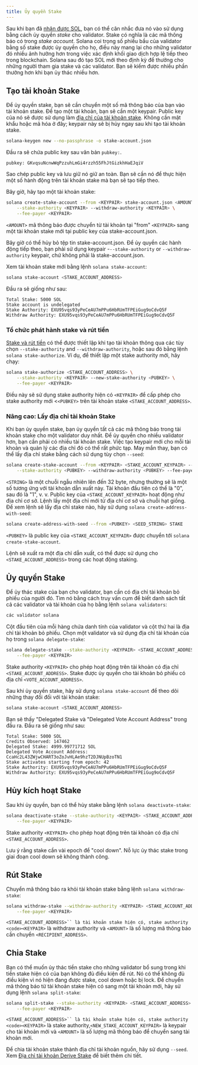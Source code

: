```yaml
---
title: Ủy quyền Stake
---
```


Sau khi bạn đã [nhận được SOL](transfer-tokens.md), bạn có thể cân nhắc đưa nó vào sử dụng bằng cách ủy quyền _stake_ cho validator. Stake có nghĩa là các mã thông báo có trong _stake account_. Solana coi trọng số phiếu bầu của validator bằng số stake được ủy quyền cho họ, điều này mang lại cho những validator đó nhiều ảnh hưởng hơn trong việc xác định khối giao dịch hợp lệ tiếp theo trong blockchain. Solana sau đó tạo SOL mới theo định kỳ để thưởng cho những người tham gia stake và các validator. Bạn sẽ kiếm được nhiều phần thưởng hơn khi bạn ủy thác nhiều hơn.

## Tạo tài khoản Stake

Để ủy quyền stake, bạn sẽ cần chuyển một số mã thông báo của bạn vào tài khoản stake. Để tạo một tài khoản, bạn sẽ cần một keypair. Public key của nó sẽ được sử dụng làm [địa chỉ của tài khoản stake](../staking/stake-accounts.md#account-address). Không cần mật khẩu hoặc mã hóa ở đây; keypair này sẽ bị hủy ngay sau khi tạo tài khoản stake.

```bash
solana-keygen new --no-passphrase -o stake-account.json
```

Đầu ra sẽ chứa public key sau văn bản `pubkey:`.

```text
pubkey: GKvqsuNcnwWqPzzuhLmGi4rzzh55FhJtGizkhHaEJqiV
```

Sao chép public key và lưu giữ nó giữ an toàn. Bạn sẽ cần nó để thực hiện một số hành động trên tài khoản stake mà bạn sẽ tạo tiếp theo.

Bây giờ, hãy tạo một tài khoản stake:

```bash
solana create-stake-account --from <KEYPAIR> stake-account.json <AMOUNT> \
    --stake-authority <KEYPAIR> --withdraw-authority <KEYPAIR> \
    --fee-payer <KEYPAIR>
```

`<AMOUNT>` mã thông báo được chuyển từ tài khoản tại "from" `<KEYPAIR>` sang một tài khoản stake mới tại public key của stake-account.json.

Bây giờ có thể hủy bỏ tệp tin stake-account.json. Để ủy quyền các hành động tiếp theo, bạn phải sử dụng keypair -`--stake-authority` or `--withdraw-authority` keypair, chứ không phải là stake-account.json.

Xem tài khoản stake mới bằng lệnh `solana stake-account`:

```bash
solana stake-account <STAKE_ACCOUNT_ADDRESS>
```

Đầu ra sẽ giống như sau:

```text
Total Stake: 5000 SOL
Stake account is undelegated
Stake Authority: EXU95vqs93yPeCeAU7mPPu6HbRUmTFPEiGug9oCdvQ5F
Withdraw Authority: EXU95vqs93yPeCeAU7mPPu6HbRUmTFPEiGug9oCdvQ5F
```

### Tổ chức phát hành stake và rút tiền

[Stake và rút tiền](../staking/stake-accounts.md#understanding-account-authorities) có thể được thiết lập khi tạo tài khoản thông qua các tùy chọn `--stake-authority` and `--withdraw-authority`, hoặc sau đó bằng lệnh `solana stake-authorize`. Ví dụ, để thiết lập một stake authority mới, hãy chạy:

```bash
solana stake-authorize <STAKE_ACCOUNT_ADDRESS> \
    --stake-authority <KEYPAIR> --new-stake-authority <PUBKEY> \
    --fee-payer <KEYPAIR>
```

Điều này sẽ sử dụng stake authority hiện có `<KEYPAIR>` để cấp phép cho stake authority mới <`<PUBKEY>` trên tài khoản stake `<STAKE_ACCOUNT_ADDRESS>`.

### Nâng cao: Lấy địa chỉ tài khoản Stake

Khi bạn ủy quyền stake, bạn ủy quyền tất cả các mã thông báo trong tài khoản stake cho một validator duy nhất. Để ủy quyền cho nhiều validator hơn, bạn cần phải có nhiều tài khoản stake. Việc tạo keypair mới cho mỗi tài khoản và quản lý các địa chỉ đó có thể rất phức tạp. May mắn thay, bạn có thể lấy địa chỉ stake bằng cách sử dụng tùy chọn `--seed`:

```bash
solana create-stake-account --from <KEYPAIR> <STAKE_ACCOUNT_KEYPAIR> --seed <STRING> <AMOUNT> \
    --stake-authority <PUBKEY> --withdraw-authority <PUBKEY> --fee-payer <KEYPAIR>
```

`<STRING>` là một chuỗi ngẫu nhiên lên đến 32 byte, nhưng thường sẽ là một số tương ứng với tài khoản dẫn xuất này. Tài khoản đầu tiên có thể là "0", sau đó là "1", v. v. Public key của `<STAKE_ACCOUNT_KEYPAIR>` hoạt động như địa chỉ cơ sở. Lệnh lấy một địa chỉ mới từ địa chỉ cơ sở và chuỗi hạt giống. Để xem lệnh sẽ lấy địa chỉ stake nào, hãy sử dụng `solana create-address-with-seed`:

```bash
solana create-address-with-seed --from <PUBKEY> <SEED_STRING> STAKE
```

`<PUBKEY>` là public key của `<STAKE_ACCOUNT_KEYPAIR>` được chuyển tới `solana create-stake-account`.

Lệnh sẽ xuất ra một địa chỉ dẫn xuất, có thể được sử dụng cho `<STAKE_ACCOUNT_ADDRESS>` trong các hoạt động staking.

## Ủy quyền Stake

Để ủy thác stake của bạn cho validator, bạn cần có địa chỉ tài khoản bỏ phiếu của người đó. Tìm nó bằng cách truy vấn cụm để biết danh sách tất cả các validator và tài khoản của họ bằng lệnh `solana validators`:

```bash
các validator solana
```

Cột đầu tiên của mỗi hàng chứa danh tính của validator và cột thứ hai là địa chỉ tài khoản bỏ phiếu. Chọn một validator và sử dụng địa chỉ tài khoản của họ trong `solana delegate-stake`:

```bash
solana delegate-stake --stake-authority <KEYPAIR> <STAKE_ACCOUNT_ADDRESS> <VOTE_ACCOUNT_ADDRESS> \
    --fee-payer <KEYPAIR>
```

Stake authority `<KEYPAIR>` cho phép hoạt động trên tài khoản có địa chỉ `<STAKE_ACCOUNT_ADDRESS>`. Stake được ủy quyền cho tài khoản bỏ phiếu có địa chỉ `<VOTE_ACCOUNT_ADDRESS>`.

Sau khi ủy quyền stake, hãy sử dụng `solana stake-account` để theo dõi những thay đổi đối với tài khoản stake:

```bash
solana stake-account <STAKE_ACCOUNT_ADDRESS>
```

Bạn sẽ thấy "Delegated Stake và "Delegated Vote Account Address" trong đầu ra. Đầu ra sẽ giống như sau:

```text
Total Stake: 5000 SOL
Credits Observed: 147462
Delegated Stake: 4999.99771712 SOL
Delegated Vote Account Address: CcaHc2L43ZWjwCHART3oZoJvHLAe9hzT2DJNUpBzoTN1
Stake activates starting from epoch: 42
Stake Authority: EXU95vqs93yPeCeAU7mPPu6HbRUmTFPEiGug9oCdvQ5F
Withdraw Authority: EXU95vqs93yPeCeAU7mPPu6HbRUmTFPEiGug9oCdvQ5F
```

## Hủy kích hoạt Stake

Sau khi ủy quyền, bạn có thể hủy stake bằng lệnh `solana deactivate-stake`:

```bash
solana deactivate-stake --stake-authority <KEYPAIR> <STAKE_ACCOUNT_ADDRESS> \
    --fee-payer <KEYPAIR>
```

Stake authority `<KEYPAIR>` cho phép hoạt động trên tài khoản có địa chỉ `<STAKE_ACCOUNT_ADDRESS>`.

Lưu ý rằng stake cần vài epoch để "cool down". Nỗ lực ủy thác stake trong giai đoạn cool down sẽ không thành công.

## Rút Stake

Chuyển mã thông báo ra khỏi tài khoản stake bằng lệnh `solana withdraw-stake`:

```bash
solana withdraw-stake --withdraw-authority <KEYPAIR> <STAKE_ACCOUNT_ADDRESS> <RECIPIENT_ADDRESS> <AMOUNT> \
    --fee-payer <KEYPAIR>
```

` <STAKE_ACCOUNT_ADDRESS>`` là tài khoản stake hiện có, stake authority <code><KEYPAIR> ` là withdraw authority và `<AMOUNT>` là số lượng mã thông báo cần chuyển `<RECIPIENT_ADDRESS>`.

## Chia Stake

Bạn có thể muốn ủy thác tiền stake cho những validator bổ sung trong khi tiền stake hiện có của bạn không đủ điều kiện để rút. Nó có thể không đủ điều kiện vì nó hiện đang được stake, cool down hoặc bị lock. Để chuyển mã thông báo từ tài khoản stake hiện có sang một tài khoản mới, hãy sử dụng lệnh `solana split-stake`:

```bash
solana split-stake --stake-authority <KEYPAIR> <STAKE_ACCOUNT_ADDRESS> <NEW_STAKE_ACCOUNT_KEYPAIR> <AMOUNT> \
    --fee-payer <KEYPAIR>
```

` <STAKE_ACCOUNT_ADDRESS>`` là tài khoản stake hiện có, stake authority <code><KEYPAIR> ` là stake authority,`<NEW_STAKE_ACCOUNT_KEYPAIR>` là keypair cho tài khoản mới và `<AMOUNT>` là số lượng mã thông báo để chuyển sang tài khoản mới.

Để chia tài khoản stake thành địa chỉ tài khoản nguồn, hãy sử dụng `--seed`. Xem [Địa chỉ tài khoản Derive Stake](#advanced-derive-stake-account-addresses) để biết thêm chi tiết.
